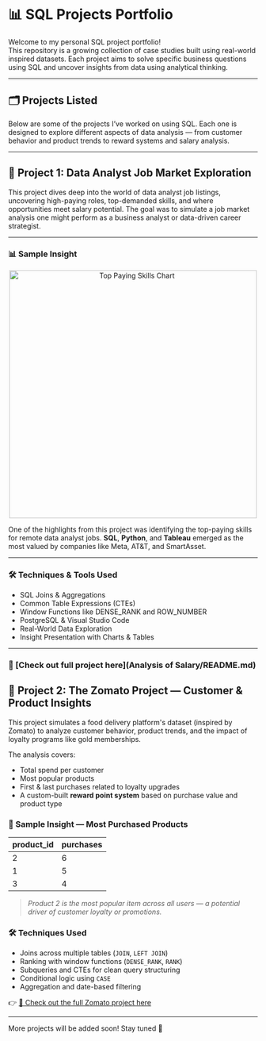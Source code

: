 # 📊 SQL Projects Portfolio

Welcome to my personal SQL project portfolio!  
This repository is a growing collection of case studies built using real-world inspired datasets. Each project aims to solve specific business questions using SQL and uncover insights from data using analytical thinking.

---

## 🗂️ Projects Listed

Below are some of the projects I’ve worked on using SQL. Each one is designed to explore different aspects of data analysis — from customer behavior and product trends to reward systems and salary analysis.

---

## 📍 Project 1: Data Analyst Job Market Exploration

This project dives deep into the world of data analyst job listings, uncovering high-paying roles, top-demanded skills, and where opportunities meet salary potential. The goal was to simulate a job market analysis one might perform as a business analyst or data-driven career strategist.

---

### 📊 Sample Insight  
<p align="center">
  <img src="assets/top_skills_chart.png" alt="Top Paying Skills Chart" width="500"/>
</p>

One of the highlights from this project was identifying the top-paying skills for remote data analyst jobs. **SQL**, **Python**, and **Tableau** emerged as the most valued by companies like Meta, AT&T, and SmartAsset.

---

### 🛠️ Techniques & Tools Used  
- SQL Joins & Aggregations  
- Common Table Expressions (CTEs)  
- Window Functions like DENSE_RANK and ROW_NUMBER  
- PostgreSQL & Visual Studio Code  
- Real-World Data Exploration  
- Insight Presentation with Charts & Tables

---

### 📎 [Check out full project here](Analysis of Salary/README.md)


## 📍 Project 2: The Zomato Project — Customer & Product Insights

This project simulates a food delivery platform's dataset (inspired by Zomato) to analyze customer behavior, product trends, and the impact of loyalty programs like gold memberships.

The analysis covers:

- Total spend per customer  
- Most popular products  
- First & last purchases related to loyalty upgrades  
- A custom-built **reward point system** based on purchase value and product type

### 🧾 Sample Insight — Most Purchased Products

| product_id | purchases |
|------------|-----------|
|     2      |     6     |
|     1      |     5     |
|     3      |     4     |

> *Product 2 is the most popular item across all users — a potential driver of customer loyalty or promotions.*

### 🛠️ Techniques Used

- Joins across multiple tables (`JOIN`, `LEFT JOIN`)
- Ranking with window functions (`DENSE_RANK`, `RANK`)
- Subqueries and CTEs for clean query structuring
- Conditional logic using `CASE`
- Aggregation and date-based filtering

👉 [🔗 Check out the full Zomato project here](./zomato-project/README.md)

---

More projects will be added soon! Stay tuned 🚀
